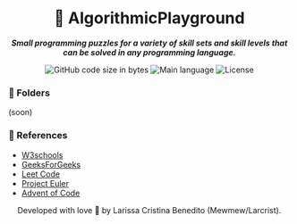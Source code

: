 <h1 align="center">
    🧮 AlgorithmicPlayground
</h1>

<p align="center">
    <b><i>Small programming puzzles for a variety of skill sets and skill levels that can be solved in any programming language.</i></b><br>
</p>

<p align="center">
    <img alt="GitHub code size in bytes" src="https://img.shields.io/github/languages/code-size/mewmewdevart/AlgorithmicPlayground?color=6272a4" />
    <img alt="Main language" src="https://img.shields.io/github/languages/top/mewmewdevart/AlgorithmicPlayground?color=6272a4" />
    <img alt="License" src="https://img.shields.io/github/license/mewmewdevart/AlgorithmicPlayground?color=6272a4" />
</p>

### 📂 Folders
(soon)

### 🔗 References
- [W3schools](https://www.w3schools.com/)
- [GeeksForGeeks](https://practice.geeksforgeeks.org/)
- [Leet Code](https://leetcode.com/)
- [Project Euler](https://projecteuler.net/archives)
- [Advent of Code](https://adventofcode.com/)

<p align="center"> Developed with love 💜 by Larissa Cristina Benedito (Mewmew/Larcrist). </p>
